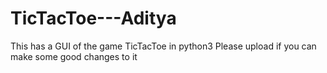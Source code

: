# TicTacToe---Aditya
This has a GUI of the game TicTacToe in python3
Please upload if you can make some good changes to it
